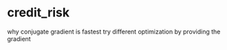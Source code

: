 # credit_risk

why conjugate gradient is fastest
try different optimization by providing the gradient

